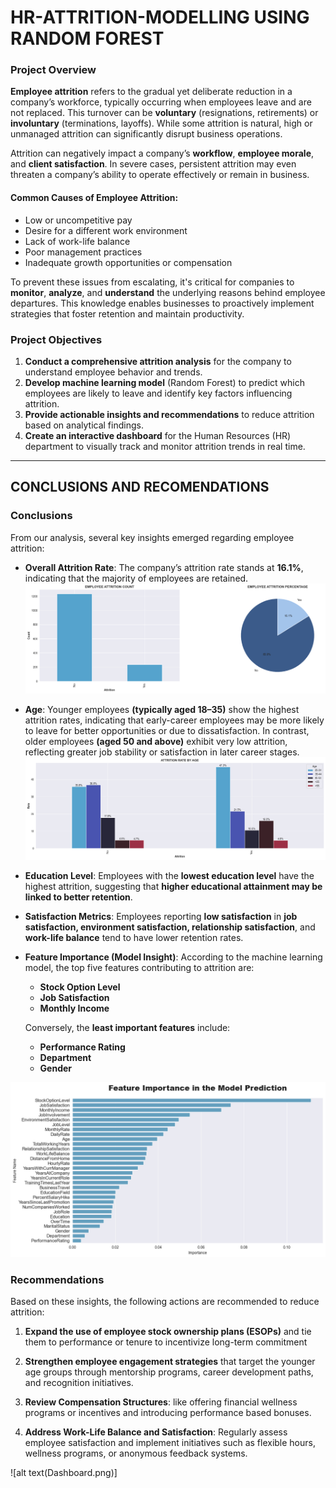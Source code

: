 # **HR-ATTRITION-MODELLING USING RANDOM FOREST**

### **Project Overview**

**Employee attrition** refers to the gradual yet deliberate reduction in a company’s workforce, typically occurring when employees leave and are not replaced. This turnover can be **voluntary** (resignations, retirements) or **involuntary** (terminations, layoffs). While some attrition is natural, high or unmanaged attrition can significantly disrupt business operations.

Attrition can negatively impact a company’s **workflow**, **employee morale**, and **client satisfaction**. In severe cases, persistent attrition may even threaten a company’s ability to operate effectively or remain in business.

#### **Common Causes of Employee Attrition:**

* Low or uncompetitive pay
* Desire for a different work environment
* Lack of work-life balance
* Poor management practices
* Inadequate growth opportunities or compensation

To prevent these issues from escalating, it's critical for companies to **monitor**, **analyze**, and **understand** the underlying reasons behind employee departures. This knowledge enables businesses to proactively implement strategies that foster retention and maintain productivity.


### **Project Objectives**

1. **Conduct a comprehensive attrition analysis** for the company to understand employee behavior and trends.
2. **Develop machine learning model** (Random Forest) to predict which employees are likely to leave and identify key factors influencing attrition.
3. **Provide actionable insights and recommendations** to reduce attrition based on analytical findings.
4. **Create an interactive dashboard** for the Human Resources (HR) department to visually track and monitor attrition trends in real time.

---
## **CONCLUSIONS AND RECOMENDATIONS**

### **Conclusions**

From our analysis, several key insights emerged regarding employee attrition:

* **Overall Attrition Rate**: The company’s attrition rate stands at **16.1%**, indicating that the majority of employees are retained.
![alt text](image.png)

* **Age**: Younger employees **(typically aged 18–35)** show the highest attrition rates, indicating that early-career employees may be more likely to leave for better opportunities or due to dissatisfaction. In contrast, older employees **(aged 50 and above)** exhibit very low attrition, reflecting greater job stability or satisfaction in later career stages.
![alt text](image-1.png)

* **Education Level**: Employees with the **lowest education level** have the highest attrition, suggesting that **higher educational attainment may be linked to better retention**.

* **Satisfaction Metrics**: Employees reporting **low satisfaction** in **job satisfaction, environment satisfaction, relationship satisfaction**, and **work-life balance** tend to have lower retention rates.

* **Feature Importance (Model Insight)**: According to the machine learning model, the top five features contributing to attrition are:

  * **Stock Option Level**
  * **Job Satisfaction**
  * **Monthly Income**

  Conversely, the **least important features** include:

  * **Performance Rating**
  * **Department**
  * **Gender**

![alt text](image-3.png)

### **Recommendations**

Based on these insights, the following actions are recommended to reduce attrition:

1. **Expand the use of employee stock ownership plans (ESOPs)** and tie them to performance or tenure to incentivize long-term commitment

2. **Strengthen employee engagement strategies** that target  the younger age groups  through mentorship programs, career development paths, and recognition initiatives.

3. **Review Compensation Structures**: like offering financial wellness programs or incentives and introducing performance based bonuses.

4. **Address Work-Life Balance and Satisfaction**: Regularly assess employee satisfaction and implement initiatives such as flexible hours, wellness programs, or anonymous feedback systems.

![alt text(Dashboard.png)]


